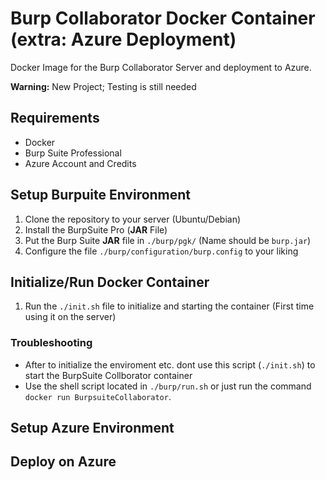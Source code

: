 # Burp Collaborator Docker Container (extra: Azure Deployment)

Docker Image for the Burp Collaborator Server and deployment to Azure.

**Warning:** New Project; Testing is still needed

## Requirements

- Docker
- Burp Suite Professional
- Azure Account and Credits

## Setup Burpuite Environment

1. Clone the repository to your server (Ubuntu/Debian)
2. Install the BurpSuite Pro (**JAR** File)
3. Put the Burp Suite **JAR** file in `./burp/pgk/` (Name should be `burp.jar`)
4. Configure the file `./burp/configuration/burp.config` to your liking

## Initialize/Run Docker Container

1. Run the `./init.sh` file to initialize and starting the container (First time using it on the server)

### Troubleshooting

- After to initialize the enviroment etc. dont use this script (`./init.sh`) to start the BurpSuite Collborator container
- Use the shell script located in `./burp/run.sh` or just run the command `docker run BurpsuiteCollaborator`.

## Setup Azure Environment

## Deploy on Azure
